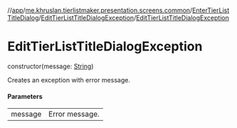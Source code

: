 //[app](../../../../index.md)/[me.khruslan.tierlistmaker.presentation.screens.common](../../index.md)/[EnterTierListTitleDialog](../index.md)/[EditTierListTitleDialogException](index.md)/[EditTierListTitleDialogException](-edit-tier-list-title-dialog-exception.md)

# EditTierListTitleDialogException

constructor(message: [String](https://kotlinlang.org/api/latest/jvm/stdlib/kotlin/-string/index.html))

Creates an exception with error message.

#### Parameters

| | |
|---|---|
| message | Error message. |
